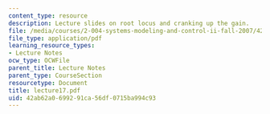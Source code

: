```yaml
---
content_type: resource
description: Lecture slides on root locus and cranking up the gain.
file: /media/courses/2-004-systems-modeling-and-control-ii-fall-2007/42ab62a0699291ca56df0715ba994c93_lecture17.pdf
file_type: application/pdf
learning_resource_types:
- Lecture Notes
ocw_type: OCWFile
parent_title: Lecture Notes
parent_type: CourseSection
resourcetype: Document
title: lecture17.pdf
uid: 42ab62a0-6992-91ca-56df-0715ba994c93
---
```

